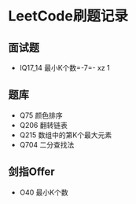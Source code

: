 # LeetCode刷题记录

## 面试题
+ IQ17_14 最小K个数=-7=-	xz 1



## 题库
+ Q75 颜色排序
+ Q206 翻转链表
+ Q215 数组中的第K个最大元素
+ Q704 二分查找法



## 剑指Offer

+ O40 最小K个数

